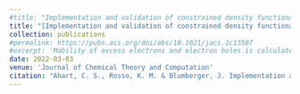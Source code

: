 ```yaml
---
#title: "Implementation and validation of constrained density functional theory forces in the CP2K package"
title: "[Implementation and validation of constrained density functional theory forces in the CP2K package](https://pubs.acs.org/journal/jctcce)"
collection: publications
#permalink: https://pubs.acs.org/doi/abs/10.1021/jacs.1c13507
#excerpt: 'Mobility of excess electrons and electron holes is calculated in bulk hematite.'
date: 2022-03-03
venue: 'Journal of Chemical Theory and Computation'
citation: "Ahart, C. S., Rosso, K. M. & Blumberger, J. Implementation and validation of constrained density functional theory forces in the CP2K package. Accepted (2022)."
---
```

